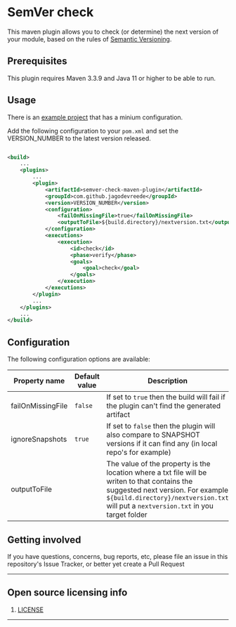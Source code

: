 # SemVer check

This maven plugin allows you to check (or determine) the next version of your module, based on the rules
of [Semantic Versioning](https://semver.org/).

## Prerequisites

This plugin requires Maven 3.3.9 and Java 11 or higher to be able to run.

## Usage

There is an [example project](semver-check-maven-plugin-example/) that has a minium configuration.

Add the following configuration to your `pom.xml` and set the VERSION_NUMBER to the latest version released.

```xml

<build>
    ...
    <plugins>
        ...
        <plugin>
            <artifactId>semver-check-maven-plugin</artifactId>
            <groupId>com.github.jagodevreede</groupId>
            <version>VERSION_NUMBER</version>
            <configuration>
                <failOnMissingFile>true</failOnMissingFile>
                <outputToFile>${build.directory}/nextversion.txt</outputToFile>
            </configuration>
            <executions>
                <execution>
                    <id>check</id>
                    <phase>verify</phase>
                    <goals>
                        <goal>check</goal>
                    </goals>
                </execution>
            </executions>
        </plugin>
        ...
    </plugins>
    ...
</build>
```

## Configuration

The following configuration options are available:

| Property name     | Default value | Description                                                                                                                                                                                                               |
|-------------------|---------------|---------------------------------------------------------------------------------------------------------------------------------------------------------------------------------------------------------------------------|
| failOnMissingFile | `false`       | If set to `true` then the build will fail if the plugin can't find the generated artifact                                                                                                                                 |
| ignoreSnapshots   | `true`        | If set to `false` then the plugin will also compare to SNAPSHOT versions if it can find any (in local repo's for example)                                                                                                 |
| outputToFile      |               | The value of the property is the location where a txt file will be writen to that contains the suggested next version. For example `${build.directory}/nextversion.txt` will put a `nextversion.txt` in you target folder | 

## Getting involved

If you have questions, concerns, bug reports, etc, please file an issue in this repository's Issue Tracker, or better yet create a Pull Request

----

## Open source licensing info

1. [LICENSE](LICENSE)

----
